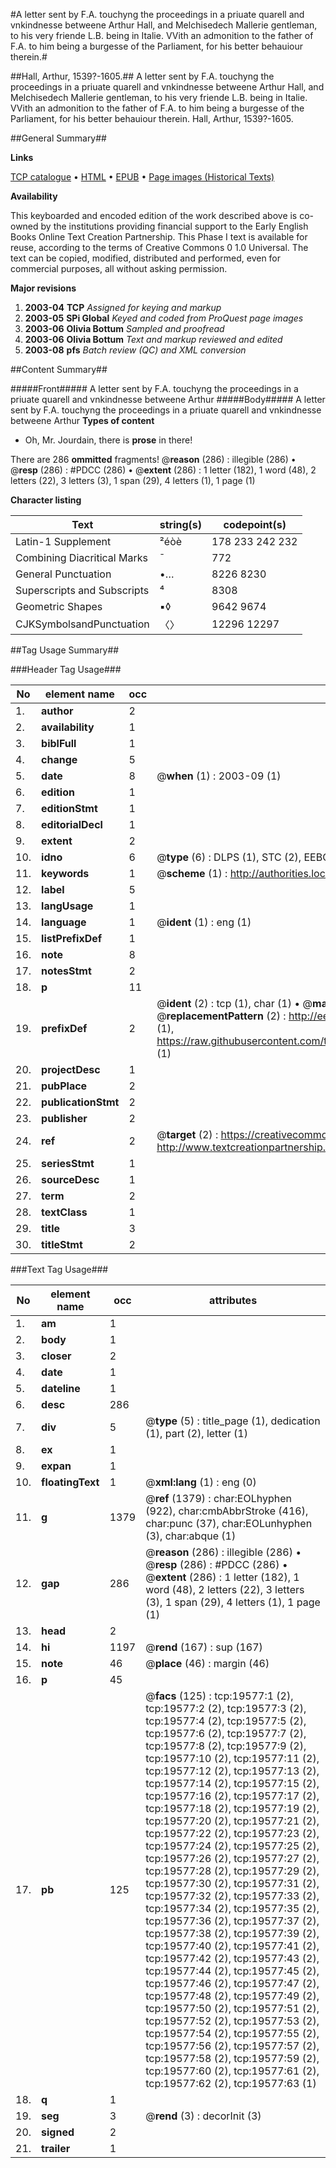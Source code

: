 #A letter sent by F.A. touchyng the proceedings in a priuate quarell and vnkindnesse betweene Arthur Hall, and Melchisedech Mallerie gentleman, to his very friende L.B. being in Italie. VVith an admonition to the father of F.A. to him being a burgesse of the Parliament, for his better behauiour therein.#

##Hall, Arthur, 1539?-1605.##
A letter sent by F.A. touchyng the proceedings in a priuate quarell and vnkindnesse betweene Arthur Hall, and Melchisedech Mallerie gentleman, to his very friende L.B. being in Italie. VVith an admonition to the father of F.A. to him being a burgesse of the Parliament, for his better behauiour therein.
Hall, Arthur, 1539?-1605.

##General Summary##

**Links**

[TCP catalogue](http://www.ota.ox.ac.uk/tcp/)  • 
[HTML](http://tei.it.ox.ac.uk/tcp/Texts-HTML/free/A02/A02498.html)  • 
[EPUB](http://tei.it.ox.ac.uk/tcp/Texts-EPUB/free/A02/A02498.epub) • 
[Page images (Historical Texts)](https://data.historicaltexts.jisc.ac.uk/view?pubId=eebo-99854168e&pageId=eebo-99854168e-19577-1)

**Availability**

This keyboarded and encoded edition of the
	       work described above is co-owned by the institutions
	       providing financial support to the Early English Books
	       Online Text Creation Partnership. This Phase I text is
	       available for reuse, according to the terms of Creative
	       Commons 0 1.0 Universal. The text can be copied,
	       modified, distributed and performed, even for
	       commercial purposes, all without asking permission.

**Major revisions**

1. __2003-04__ __TCP__ *Assigned for keying and markup*
1. __2003-05__ __SPi Global__ *Keyed and coded from ProQuest page images*
1. __2003-06__ __Olivia Bottum__ *Sampled and proofread*
1. __2003-06__ __Olivia Bottum__ *Text and markup reviewed and edited*
1. __2003-08__ __pfs__ *Batch review (QC) and XML conversion*

##Content Summary##

#####Front#####
A letter sent by F.A. touchyng the proceedings in a priuate quarell and vnkindnesse betweene Arthur 
#####Body#####
A letter sent by F.A. touchyng the proceedings in a priuate quarell and vnkindnesse betweene Arthur 
**Types of content**

  * Oh, Mr. Jourdain, there is **prose** in there!

There are 286 **ommitted** fragments! 
 @__reason__ (286) : illegible (286)  •  @__resp__ (286) : #PDCC (286)  •  @__extent__ (286) : 1 letter (182), 1 word (48), 2 letters (22), 3 letters (3), 1 span (29), 4 letters (1), 1 page (1)

**Character listing**


|Text|string(s)|codepoint(s)|
|---|---|---|
|Latin-1 Supplement|²éòè|178 233 242 232|
|Combining             Diacritical Marks|̄|772|
|General Punctuation|•…|8226 8230|
|Superscripts             and Subscripts|⁴|8308|
|Geometric Shapes|▪◊|9642 9674|
|CJKSymbolsandPunctuation|〈〉|12296 12297|

##Tag Usage Summary##

###Header Tag Usage###

|No|element name|occ|attributes|
|---|---|---|---|
|1.|__author__|2||
|2.|__availability__|1||
|3.|__biblFull__|1||
|4.|__change__|5||
|5.|__date__|8| @__when__ (1) : 2003-09 (1)|
|6.|__edition__|1||
|7.|__editionStmt__|1||
|8.|__editorialDecl__|1||
|9.|__extent__|2||
|10.|__idno__|6| @__type__ (6) : DLPS (1), STC (2), EEBO-CITATION (1), PROQUEST (1), VID (1)|
|11.|__keywords__|1| @__scheme__ (1) : http://authorities.loc.gov/ (1)|
|12.|__label__|5||
|13.|__langUsage__|1||
|14.|__language__|1| @__ident__ (1) : eng (1)|
|15.|__listPrefixDef__|1||
|16.|__note__|8||
|17.|__notesStmt__|2||
|18.|__p__|11||
|19.|__prefixDef__|2| @__ident__ (2) : tcp (1), char (1)  •  @__matchPattern__ (2) : ([0-9\-]+):([0-9IVX]+) (1), (.+) (1)  •  @__replacementPattern__ (2) : http://eebo.chadwyck.com/downloadtiff?vid=$1&page=$2 (1), https://raw.githubusercontent.com/textcreationpartnership/Texts/master/tcpchars.xml#$1 (1)|
|20.|__projectDesc__|1||
|21.|__pubPlace__|2||
|22.|__publicationStmt__|2||
|23.|__publisher__|2||
|24.|__ref__|2| @__target__ (2) : https://creativecommons.org/publicdomain/zero/1.0/ (1), http://www.textcreationpartnership.org/docs/. (1)|
|25.|__seriesStmt__|1||
|26.|__sourceDesc__|1||
|27.|__term__|2||
|28.|__textClass__|1||
|29.|__title__|3||
|30.|__titleStmt__|2||


###Text Tag Usage###

|No|element name|occ|attributes|
|---|---|---|---|
|1.|__am__|1||
|2.|__body__|1||
|3.|__closer__|2||
|4.|__date__|1||
|5.|__dateline__|1||
|6.|__desc__|286||
|7.|__div__|5| @__type__ (5) : title_page (1), dedication (1), part (2), letter (1)|
|8.|__ex__|1||
|9.|__expan__|1||
|10.|__floatingText__|1| @__xml:lang__ (1) : eng (0)|
|11.|__g__|1379| @__ref__ (1379) : char:EOLhyphen (922), char:cmbAbbrStroke (416), char:punc (37), char:EOLunhyphen (3), char:abque (1)|
|12.|__gap__|286| @__reason__ (286) : illegible (286)  •  @__resp__ (286) : #PDCC (286)  •  @__extent__ (286) : 1 letter (182), 1 word (48), 2 letters (22), 3 letters (3), 1 span (29), 4 letters (1), 1 page (1)|
|13.|__head__|2||
|14.|__hi__|1197| @__rend__ (167) : sup (167)|
|15.|__note__|46| @__place__ (46) : margin (46)|
|16.|__p__|45||
|17.|__pb__|125| @__facs__ (125) : tcp:19577:1 (2), tcp:19577:2 (2), tcp:19577:3 (2), tcp:19577:4 (2), tcp:19577:5 (2), tcp:19577:6 (2), tcp:19577:7 (2), tcp:19577:8 (2), tcp:19577:9 (2), tcp:19577:10 (2), tcp:19577:11 (2), tcp:19577:12 (2), tcp:19577:13 (2), tcp:19577:14 (2), tcp:19577:15 (2), tcp:19577:16 (2), tcp:19577:17 (2), tcp:19577:18 (2), tcp:19577:19 (2), tcp:19577:20 (2), tcp:19577:21 (2), tcp:19577:22 (2), tcp:19577:23 (2), tcp:19577:24 (2), tcp:19577:25 (2), tcp:19577:26 (2), tcp:19577:27 (2), tcp:19577:28 (2), tcp:19577:29 (2), tcp:19577:30 (2), tcp:19577:31 (2), tcp:19577:32 (2), tcp:19577:33 (2), tcp:19577:34 (2), tcp:19577:35 (2), tcp:19577:36 (2), tcp:19577:37 (2), tcp:19577:38 (2), tcp:19577:39 (2), tcp:19577:40 (2), tcp:19577:41 (2), tcp:19577:42 (2), tcp:19577:43 (2), tcp:19577:44 (2), tcp:19577:45 (2), tcp:19577:46 (2), tcp:19577:47 (2), tcp:19577:48 (2), tcp:19577:49 (2), tcp:19577:50 (2), tcp:19577:51 (2), tcp:19577:52 (2), tcp:19577:53 (2), tcp:19577:54 (2), tcp:19577:55 (2), tcp:19577:56 (2), tcp:19577:57 (2), tcp:19577:58 (2), tcp:19577:59 (2), tcp:19577:60 (2), tcp:19577:61 (2), tcp:19577:62 (2), tcp:19577:63 (1)|
|18.|__q__|1||
|19.|__seg__|3| @__rend__ (3) : decorInit (3)|
|20.|__signed__|2||
|21.|__trailer__|1||
